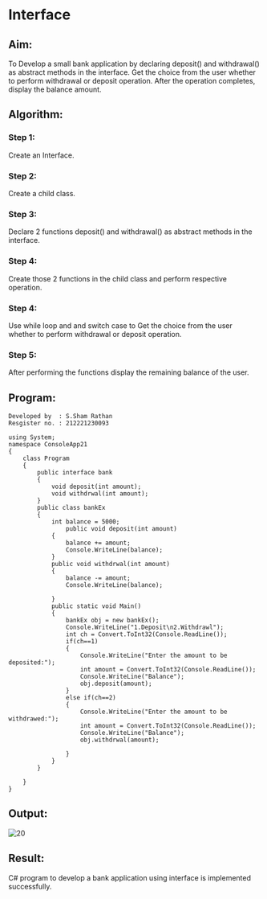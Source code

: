 # Interface

## Aim:
To Develop a small bank application by declaring deposit() and withdrawal() as abstract methods in the interface. Get the choice from the user whether to perform withdrawal or deposit operation. After the operation completes, display the balance amount.

## Algorithm:
### Step 1:
Create an Interface.
### Step 2:
Create a child class.
### Step 3:
Declare 2 functions deposit() and withdrawal() as abstract methods in the interface.
### Step 4:
Create those 2 functions in the child class and perform respective operation.
### Step 4:
Use while loop and and switch case to Get the choice from the user whether to perform withdrawal or deposit operation.
### Step 5:
After performing the functions display the remaining balance of the user.

## Program:
```
Developed by  : S.Sham Rathan
Resgister no. : 212221230093

using System;
namespace ConsoleApp21
{
    class Program
    {
        public interface bank
        {
            void deposit(int amount);
            void withdrwal(int amount);
        }
        public class bankEx
        {
            int balance = 5000;  
                public void deposit(int amount)
            {
                balance += amount;
                Console.WriteLine(balance);
            }
            public void withdrwal(int amount)
            {
                balance -= amount;
                Console.WriteLine(balance);

            }
            public static void Main()
            {
                bankEx obj = new bankEx();
                Console.WriteLine("1.Deposit\n2.Withdrawl");
                int ch = Convert.ToInt32(Console.ReadLine());
                if(ch==1)
                {
                    Console.WriteLine("Enter the amount to be deposited:");
                    int amount = Convert.ToInt32(Console.ReadLine());
                    Console.WriteLine("Balance");
                    obj.deposit(amount);
                }
                else if(ch==2)
                {
                    Console.WriteLine("Enter the amount to be withdrawed:");
                    int amount = Convert.ToInt32(Console.ReadLine());
                    Console.WriteLine("Balance");
                    obj.withdrwal(amount);

                }
            }
        }

    }
}

```


## Output:

![20](https://user-images.githubusercontent.com/93587823/203898394-e7a72e7e-a299-4a99-89c7-d60ab8ee0708.png)

## Result:
C# program to develop a bank application using interface is implemented successfully.
